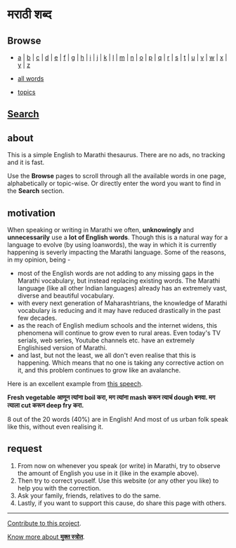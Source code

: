 # मराठी शब्द

## Browse

<!-- list a-z alphabets and link them to their individual md pages.
each page will contain word-blocks of that specific alphabet -->

- [a](browse/alpha/a.md) |
[b](browse/alpha/b.md) |
[c](browse/alpha/c.md) |
[d](browse/alpha/d.md) |
[e](browse/alpha/e.md) |
[f](browse/alpha/f.md) |
[g](browse/alpha/g.md) |
[h](browse/alpha/h.md) |
[i](browse/alpha/i.md) |
[j](browse/alpha/j.md) |
[k](browse/alpha/k.md) |
[l](browse/alpha/l.md) |
[m](browse/alpha/m.md) |
[n](browse/alpha/n.md) |
[o](browse/alpha/o.md) |
[p](browse/alpha/p.md) |
[q](browse/alpha/q.md) |
[r](browse/alpha/r.md) |
[s](browse/alpha/s.md) |
[t](browse/alpha/t.md) |
[u](browse/alpha/u.md) |
[v](browse/alpha/v.md) |
[w](browse/alpha/w.md) |
[x](browse/alpha/x.md) |
[y](browse/alpha/y.md) |
[z](browse/alpha/z.md)

- [all words](browse/all.md)

<!-- link to a page where all topics are present and have their individual links to
own topics pages, which in turn contain word-blocks for all words in that topic.-->

- [topics](browse/topics/00-topics-list.md)

<!-- TODO -->
<!-- currently disabled as there is no content. planned for future. -->

<!-- - [frequently used words](FUW.md) (WIP) -->
<!-- - [childrens' words](childrens-words.md) (WIP) -->


## [Search](docs/index.html)

<!--add an input text box here where user can input an english word and click a
button to search its Marathi word-->

## about

This is a simple English to Marathi thesaurus.
There are no ads, no tracking and it is fast.

Use the **Browse** pages to scroll through all the available words in one page,
alphabetically or topic-wise. Or directly enter the word you want to find in the
**Search** section.

## motivation

When speaking or writing in Marathi we often, **unknowingly** and
**unnecessarily** use a **lot of English words**.
Though this is a natural way for a language to evolve (by using loanwords), the 
way in which it is currently happening is severly impacting the Marathi language.
Some of the reasons, in my opinion, being -

- most of the English words are not adding to any missing gaps in the Marathi 
vocabulary, but instead replacing existing words. 
The Marathi language (like all other Indian languages) already has an extremely
vast, diverse and beautiful vocabulary.
- with every next generation of Maharashtrians, the knowledge of Marathi
  vocabulary is reducing and it may have reduced drastically in the past few decades.
- as the reach of English medium schools and the internet widens, this phenomena
  will continue to grow even to rural areas. Even today's TV serials, web
series, Youtube channels etc. have an extremely Englishised version of Marathi.
- and last, but not the least, we all don't even realise that this is happening.
  Which means that no one is taking any corrective action on it, and this
problem continues to grow like an avalanche.

Here is an excellent example from [this speech](https://youtu.be/Jg7UUU8R_Dc).

**Fresh vegetable आणून त्यांना boil करा, मग त्यांना mash करून त्याचं dough बनवा. मग त्याला cut करून deep fry करा.**

8 out of the 20 words (40%) are in English! And most of us urban folk speak like
this, without even realising it.

## request

1. From now on whenever you speak (or write) in Marathi, try to observe the amount of English
you use in it (like in the example above).
2. Then try to correct youself. Use this website (or any other you like) to help
   you with the correction.
3. Ask your family, friends, relatives to do the same.
4. Lastly, if you want to support this cause, do share this page with others.

---

[Contribute to this project](https://github.com/mukta-strot/marathi-shabd).

[Know more about **मुक्त स्त्रोत**](https://mukta-strot.github.io/).
